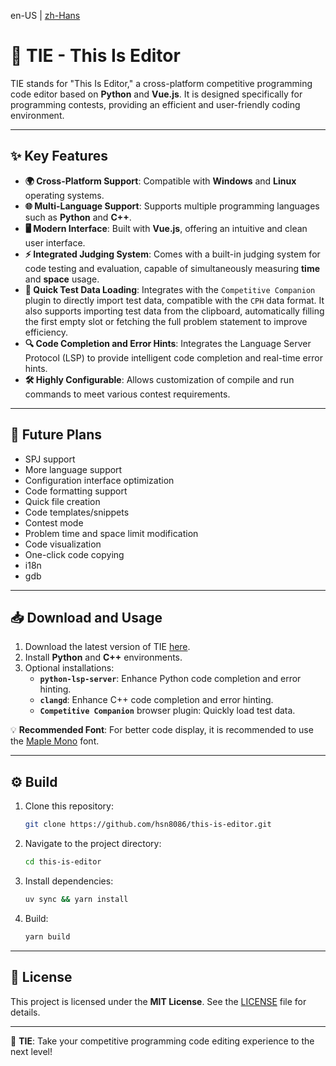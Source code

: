 en-US | [zh-Hans](./docs/README_zh-Hans.md)

# 🌟 TIE - This Is Editor

TIE stands for "This Is Editor," a cross-platform competitive programming code editor based on **Python** and **Vue.js**. It is designed specifically for programming contests, providing an efficient and user-friendly coding environment.

---

## ✨ Key Features

- **🌍 Cross-Platform Support**: Compatible with **Windows** and **Linux** operating systems.
- **🌐 Multi-Language Support**: Supports multiple programming languages such as **Python** and **C++**.
- **🖥️ Modern Interface**: Built with **Vue.js**, offering an intuitive and clean user interface.
- **⚡ Integrated Judging System**: Comes with a built-in judging system for code testing and evaluation, capable of simultaneously measuring **time** and **space** usage.
- **📂 Quick Test Data Loading**: Integrates with the `Competitive Companion` plugin to directly import test data, compatible with the `CPH` data format. It also supports importing test data from the clipboard, automatically filling the first empty slot or fetching the full problem statement to improve efficiency.
- **🔍 Code Completion and Error Hints**: Integrates the Language Server Protocol (LSP) to provide intelligent code completion and real-time error hints.
- **🛠️ Highly Configurable**: Allows customization of compile and run commands to meet various contest requirements.

---

## 🚧 Future Plans

- SPJ support
- More language support
- Configuration interface optimization
- Code formatting support
- Quick file creation
- Code templates/snippets
- Contest mode
- Problem time and space limit modification
- Code visualization
- One-click code copying
- i18n
- gdb

---

## 📥 Download and Usage

1. Download the latest version of TIE [here](https://github.com/hsn8086/this-is-editor/releases/latest).
2. Install **Python** and **C++** environments.
3. Optional installations:
   - **`python-lsp-server`**: Enhance Python code completion and error hinting.
   - **`clangd`**: Enhance C++ code completion and error hinting.
   - **`Competitive Companion`** browser plugin: Quickly load test data.

💡 **Recommended Font**: For better code display, it is recommended to use the [Maple Mono](https://pangocdn.com/mononoki/) font.

---

## ⚙️ Build

1. Clone this repository:
   ```bash
   git clone https://github.com/hsn8086/this-is-editor.git
   ```
2. Navigate to the project directory:
   ```bash
   cd this-is-editor
   ```
3. Install dependencies:
   ```bash
   uv sync && yarn install
   ```
4. Build:
   ```bash
   yarn build
   ```

---

## 📜 License

This project is licensed under the **MIT License**. See the [LICENSE](./LICENSE) file for details.

---

🚀 **TIE**: Take your competitive programming code editing experience to the next level!
